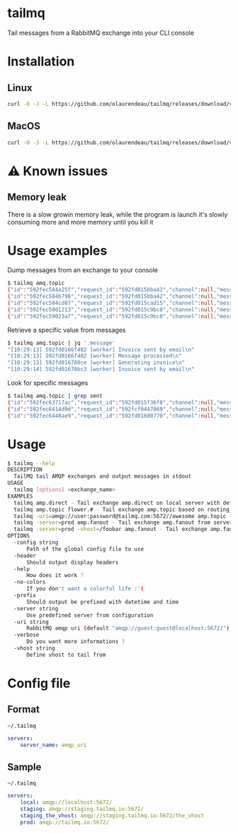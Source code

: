 # tailmq
Tail messages from a RabbitMQ exchange into your CLI console

# Installation

## Linux

```bash
curl -O -J -L https://github.com/olaurendeau/tailmq/releases/download/v1.2.1/tailmq-linux-amd64 && mv tailmq-linux-amd64 /usr/local/bin/tailmq && chmod +x /usr/local/bin/tailmq
```

## MacOS

```bash
curl -O -J -L https://github.com/olaurendeau/tailmq/releases/download/v1.2.1/tailmq-darwin-amd64 && mv tailmq-darwin-amd64 /usr/local/bin/tailmq && chmod +x /usr/local/bin/tailmq
```

# ⚠️ Known issues

## Memory leak

There is a slow growin memory leak, while the program is launch it's slowly consuming more and more memory until you kill it

# Usage examples

Dump messages from an exchange to your console

```bash
$ tailmq amq.topic
{"id":"592fec584a25f","request_id":"592fd015bba42","channel":null,"message":"[10:28:40] 592fd015bba42 [worker] Invoice sent by email\n"}
{"id":"592fec584b798","request_id":"592fd015bba42","channel":null,"message":"[10:28:40] 592fd015bba42 [worker] Message processed\n"}
{"id":"592fec584cd07","request_id":"592fd015cad15","channel":null,"message":"[10:28:40] 592fd015cad15 [worker] Generating invoice\n"}
{"id":"592fec5901213","request_id":"592fd015c9bc8","channel":null,"message":"[10:28:41] 592fd015c9bc8 [worker] Invoice sent by email\n"}
{"id":"592fec59023a7","request_id":"592fd015c9bc8","channel":null,"message":"[10:28:41] 592fd015c9bc8 [worker] Message processed\n"}
```

Retrieve a specific value from messages

```bash
$ tailmq amq.topic | jq '.message'
"[10:29:13] 592fd0166f482 [worker] Invoice sent by email\n"
"[10:29:13] 592fd0166f482 [worker] Message processed\n"
"[10:29:13] 592fd016780ce [worker] Generating invoice\n"
"[10:29:14] 592fd01670bc3 [worker] Invoice sent by email\n"
```

Look for specific messages

```bash
$ tailmq amq.topic | grep sent
{"id":"592fec63717ac","request_id":"592fd015f36f8","channel":null,"message":"[10:28:51] 592fd015f36f8 [worker] Invoice sent by email\n"}
{"id":"592fec6414d9d","request_id":"592fcf0447069","channel":null,"message":"[10:28:52] 592fcf0447069 [worker] Invoice sent by email\n"}
{"id":"592fec6448ae9","request_id":"592fd01600770","channel":null,"message":"[10:28:52] 592fd01600770 [worker] Invoice sent by email\n"}
```

# Usage

```bash
$ tailmq --help
DESCRIPTION
  TailMQ tail AMQP exchanges and output messages in stdout
USAGE
  tailmq [options] <exchange_name>
EXAMPLES
  tailmq amp.direct - Tail exchange amp.direct on local server with default access
  tailmq amp.topic flower.# - Tail exchange amp.topic based on routing_key flower.#, will catch messages flower.tulip, flower.rose but not tool.chain
  tailmq -uri=amqp://user:password@tailmq.com:5672//awesome amp.topic - Tail exchange amp.topic from server tailmq.com in vhost /awesome
  tailmq -server=prod amp.fanout - Tail exchange amp.fanout from server prod configured in file ~/.tailmq
  tailmq -server=prod -vhost=/foobar amp.fanout - Tail exchange amp.fanout from server prod configured in file ~/.tailmq but use vhost /foobar
OPTIONS
  -config string
      Path of the global config file to use
  -header
      Should output display headers
  -help
      How does it work ?
  -no-colors
      If you don't want a colorful life :'(
  -prefix
      Should output be prefixed with datetime and time
  -server string
      Use predefined server from configuration
  -uri string
      RabbitMQ amqp uri (default "amqp://guest:guest@localhost:5672/")
  -verbose
      Do you want more informations ?
  -vhost string
      Define vhost to tail from
```

# Config file

## Format

`~/.tailmq`
```yaml
servers:
    server_name: amqp_uri    
```

## Sample

`~/.tailmq`
```yaml
servers:
    local: amqp://localhost:5672/
    staging: amqp://staging.tailmq.io:5672/
    staging_the_vhost: amqp://staging.tailmq.io:5672/the_vhost
    prod: amqp://tailmq.io:5672/
```
